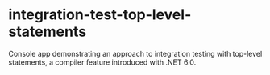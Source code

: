 # integration-test-top-level-statements
Console app demonstrating an approach to integration testing with top-level statements, a compiler feature introduced with .NET 6.0.
